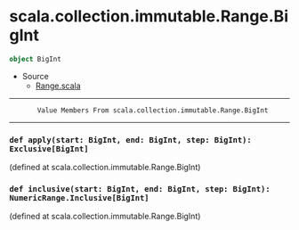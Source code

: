 
#                   scala.collection.immutable.Range.BigInt                   #

```scala
object BigInt
```

* Source
  * [Range.scala](https://github.com/scala/scala/tree/6d09a1ba5f/src/library/scala/collection/immutable/Range.scala#L1)


--------------------------------------------------------------------------------
           Value Members From scala.collection.immutable.Range.BigInt
--------------------------------------------------------------------------------


### `def apply(start: BigInt, end: BigInt, step: BigInt): Exclusive[BigInt]` ###

(defined at scala.collection.immutable.Range.BigInt)


### `def inclusive(start: BigInt, end: BigInt, step: BigInt): NumericRange.Inclusive[BigInt]` ###
(defined at scala.collection.immutable.Range.BigInt)
